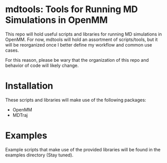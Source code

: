 # mdtools: Tools for Running MD Simulations in OpenMM

This repo will hold useful scripts and libraries for running MD simulations
in OpenMM. For now, mdtools will hold an assortment of scripts/tools, but it will
be reorganized once I better define my workflow and common use cases.

For this reason, please be wary that the organization of this repo and behavior of
code will likely change.

# Installation

These scripts and libraries will make use of the following packages:
* OpenMM
* MDTraj

# Examples

Example scripts that make use of the provided libraries will be found in the
examples directory (Stay tuned).



